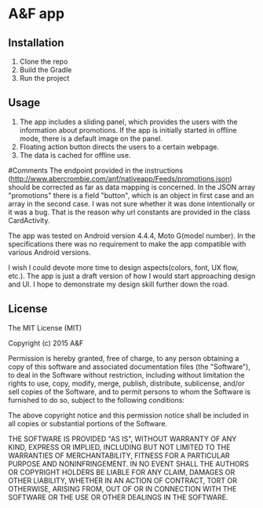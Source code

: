 # A&F app

## Installation

1. Clone the repo
2. Build the Gradle
3. Run the project

## Usage

1. The app includes a sliding panel, which provides the users with the information about promotions. If the app is initially started in offline mode, there is a default image on the panel.
2. Floating action button directs the users to a certain webpage.
3. The data is cached for offline use.

#Comments
The endpoint provided in the instructions (http://www.abercrombie.com/anf/nativeapp/Feeds/promotions.json) should be corrected as far as data mapping is concerned. In the JSON array "promotions" there is a field "button", which is an object in first case and an array in the second case. I was not sure whether it was done intentionally or it was a bug. That is the reason why url constants are provided in the class CardActivity.

The app was tested on Android version 4.4.4, Moto G(model number). In the specifications there was no requirement to make the app compatible with various Android versions.

I wish I could devote more time to design aspects(colors, font, UX flow, etc.). The app is just a draft version of how I would start approaching design and UI. I hope to demonstrate my design skill further down the road.

## License

The MIT License (MIT)

Copyright (c) 2015 A&F

Permission is hereby granted, free of charge, to any person obtaining a copy
of this software and associated documentation files (the "Software"), to deal
in the Software without restriction, including without limitation the rights
to use, copy, modify, merge, publish, distribute, sublicense, and/or sell
copies of the Software, and to permit persons to whom the Software is
furnished to do so, subject to the following conditions:

The above copyright notice and this permission notice shall be included in all
copies or substantial portions of the Software.

THE SOFTWARE IS PROVIDED "AS IS", WITHOUT WARRANTY OF ANY KIND, EXPRESS OR
IMPLIED, INCLUDING BUT NOT LIMITED TO THE WARRANTIES OF MERCHANTABILITY,
FITNESS FOR A PARTICULAR PURPOSE AND NONINFRINGEMENT. IN NO EVENT SHALL THE
AUTHORS OR COPYRIGHT HOLDERS BE LIABLE FOR ANY CLAIM, DAMAGES OR OTHER
LIABILITY, WHETHER IN AN ACTION OF CONTRACT, TORT OR OTHERWISE, ARISING FROM,
OUT OF OR IN CONNECTION WITH THE SOFTWARE OR THE USE OR OTHER DEALINGS IN THE
SOFTWARE.
